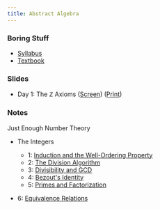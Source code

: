 ```yaml
---
title: Abstract Algebra
---
```


### Boring Stuff

* [Syllabus](/pdf/classes/aa/syllabus.pdf)
* [Textbook](http://abstract.pugetsound.edu)

### Slides

* Day 1: The $\mathbb{Z}$ Axioms
  ([Screen](/pdf/classes/aa/slides/zz-axioms-screen.pdf))
  ([Print](/pdf/classes/aa/slides/zz-axioms-print.pdf))

### Notes

Just Enough Number Theory

* The Integers
    * 1: [Induction and the Well-Ordering Property](/pdf/classes/aa/notes/01-induction-and-wop.pdf)
    * 2: [The Division Algorithm](/pdf/classes/aa/notes/02-division-algorithm.pdf)
    * 3: [Divisibility and GCD](/pdf/classes/aa/notes/03-divisibility-and-gcd.pdf)
    * 4: [Bezout's Identity](/pdf/classes/aa/notes/04-bezouts-identity.pdf)
    * 5: [Primes and Factorization](/pdf/classes/aa/notes/05-primes-and-factorization.pdf)

* 6: [Equivalence Relations](/pdf/classes/aa/notes/06-equivalence-relations.pdf)
